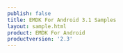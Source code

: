 ```yaml
---
publish: false
title: EMDK For Android 3.1 Samples
layout: sample.html
product: EMDK For Android
productversion: '2.3'
---
```












